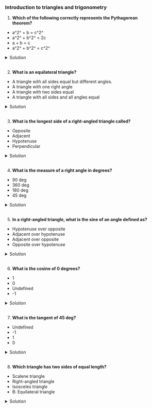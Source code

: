 ### Introduction to triangles and trigonometry

1. **Which of the following correctly represents the Pythagorean theorem?**

- a^2^ + b = c^2^
- a^2^ + b^2^ = 2c
- a + b = c
- a^2^ + b^2^ = c^2^

<details>
  <summary>Solution</summary>

The correct answer is a^2^ + b^2^ = c^2^

</details>

</br>

2. **What is an equilateral triangle?**

- A triangle with all sides equal but different angles.
- A triangle with one right angle
- A triangle with two sides equal
- A triangle with all sides and all angles equal

<details>
  <summary>Solution</summary>

A triangle with all sides and all angles equal

</details>

</br>

3. **What is the longest side of a right-angled triangle called?**

- Opposite
- Adjacent
- Hypotenuse
- Perpendicular

<details>
  <summary>Solution</summary>

Hypotenuse

</details>

</br>

4. **What is the measure of a right angle in degrees?**

- 90 deg
- 360 deg
- 180 deg
- 45 deg

<details>
  <summary>Solution</summary>

90 deg

</details>

</br>

5. **In a right-angled triangle, what is the sine of an angle defined as?**

- Hypotenuse over opposite
- Adjacent over hypotenuse
- Adjacent over opposite
- Opposite over hypotenuse

<details>
  <summary>Solution</summary>

Opposite over hypotenuse

</details>

</br>

6. **What is the cosine of 0 degrees?**

- 1
- 0
- Undefined
- -1

<details>
  <summary>Solution</summary>

1

</details>

</br>

7. **What is the tangent of 45 deg?**

- Undefined
- -1
- 1
- 0

<details>
  <summary>Solution</summary>

-1

</details>

</br>

8. **Which triangle has two sides of equal length?**

- Scalene triangle
- Right-angled triangle
- Isosceles triangle
- B: Equilateral triangle

<details>
  <summary>Solution</summary>

Isosceles triangle

</details>

</br>
